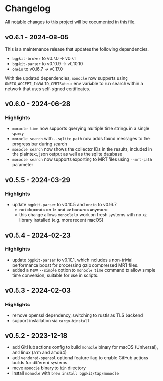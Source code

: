 # Changelog

All notable changes to this project will be documented in this file.

## v0.6.1 - 2024-08-05

This is a maintenance release that updates the following dependencies.

* `bgpkit-broker` to v0.7.0 -> v0.7.1
* `bgpkit-parser` to v0.10.9 -> v0.10.10
* `oneio` to v0.16.7 -> v0.17.0

With the updated dependencies, `monocle` now supports using `ONEIO_ACCEPT_INVALID_CERTS=true` env variable
to run search within a network that uses self-signed certificates.

## v0.6.0 - 2024-06-28

### Highlights

* `monocle time` now supports querying multiple time strings in a single query
* `monocle search` with `--sqlite-path` now adds found messages to the progress bar during search
* `monocle search` now shows the collector IDs in the results, included in the plaintext, json output as well as the
  sqlite database
* `monocle search` now supports exporting to MRT files using `--mrt-path` parameter

## v0.5.5 - 2024-03-29

### Highlights

* update `bgpkit-parser` to v0.10.5 and `oneio` to v0.16.7
    * not depends on `lz` and `xz` features anymore
    * this change allows `monocle` to work on fresh systems with no xz library installed (e.g. more recent macOS)

## v0.5.4 - 2024-02-23

### Highlights

* update `bgpkit-parser` to v0.10.1, which includes a non-trivial performance boost for processing gzip compressed MRT
  files.
* added a new `--simple` option to `monocle time` command to allow simple time conversion, suitable for use in scripts.

## v0.5.3 - 2024-02-03

### Highlights

* remove openssl dependency, switching to rustls as TLS backend
* support installation via `cargo-binstall`

## v0.5.2 - 2023-12-18

* add GitHub actions config to build `monocle` binary for macOS (Universal), and linux (arm and amd64)
* add `vendored-openssl` optional feature flag to enable GitHub actions builds for different systems.
* move `monocle` binary to `bin` directory
* install `monocle` with `brew install bgpkit/tap/monocle`
